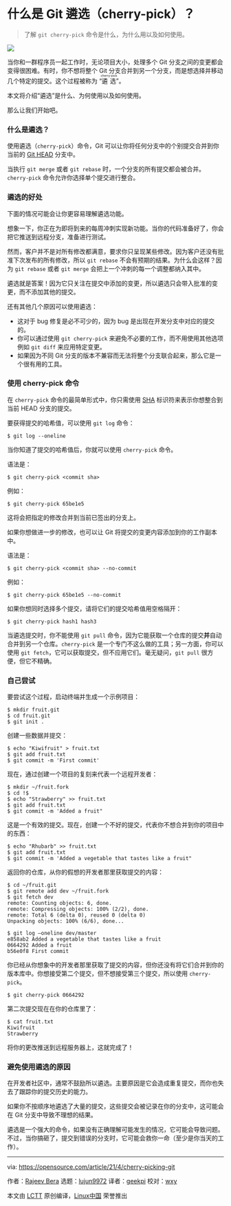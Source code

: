 [#]: subject: (What is Git cherry-picking?)
[#]: via: (https://opensource.com/article/21/4/cherry-picking-git)
[#]: author: (Rajeev Bera https://opensource.com/users/acompiler)
[#]: collector: (lujun9972)
[#]: translator: (geekpi)
[#]: reviewer: (wxy)
[#]: publisher: ( )
[#]: url: ( )

什么是 Git 遴选（cherry-pick）？
======

> 了解 `git cherry-pick` 命令是什么，为什么用以及如何使用。

![](https://img.linux.net.cn/data/attachment/album/202104/14/131735o63v3ow6y2wc281o.jpg)

当你和一群程序员一起工作时，无论项目大小，处理多个 Git 分支之间的变更都会变得很困难。有时，你不想将整个 Git 分支合并到另一个分支，而是想选择并移动几个特定的提交。这个过程被称为 “<ruby>遴选<rt>cherry-pick</rt></ruby>”。

本文将介绍“遴选”是什么、为何使用以及如何使用。

那么让我们开始吧。

### 什么是遴选？

使用遴选（`cherry-pick`）命令，Git 可以让你将任何分支中的个别提交合并到你当前的 [Git HEAD][2] 分支中。

当执行 `git merge` 或者 `git rebase` 时，一个分支的所有提交都会被合并。`cherry-pick` 命令允许你选择单个提交进行整合。

### 遴选的好处

下面的情况可能会让你更容易理解遴选功能。

想象一下，你正在为即将到来的每周冲刺实现新功能。当你的代码准备好了，你会把它推送到远程分支，准备进行测试。

然而，客户并不是对所有修改都满意，要求你只呈现某些修改。因为客户还没有批准下次发布的所有修改，所以 `git rebase` 不会有预期的结果。为什么会这样？因为 `git rebase` 或者 `git merge` 会把上一个冲刺的每一个调整都纳入其中。

遴选就是答案！因为它只关注在提交中添加的变更，所以遴选只会带入批准的变更，而不添加其他的提交。

还有其他几个原因可以使用遴选：

  * 这对于 bug 修复是必不可少的，因为 bug 是出现在开发分支中对应的提交的。
  * 你可以通过使用 `git cherry-pick` 来避免不必要的工作，而不用使用其他选项例如 `git diff` 来应用特定变更。
  * 如果因为不同 Git 分支的版本不兼容而无法将整个分支联合起来，那么它是一个很有用的工具。

### 使用 cherry-pick 命令

在 `cherry-pick` 命令的最简单形式中，你只需使用 [SHA][3] 标识符来表示你想整合到当前 HEAD 分支的提交。

要获得提交的哈希值，可以使用 `git log` 命令：

```
$ git log --oneline
```

当你知道了提交的哈希值后，你就可以使用 `cherry-pick` 命令。

语法是：

```
$ git cherry-pick <commit sha>
```

例如：

```
$ git cherry-pick 65be1e5
```

这将会把指定的修改合并到当前已签出的分支上。

如果你想做进一步的修改，也可以让 Git 将提交的变更内容添加到你的工作副本中。

语法是：

```
$ git cherry-pick <commit sha> --no-commit
```

例如：

```
$ git cherry-pick 65be1e5 --no-commit
```

如果你想同时选择多个提交，请将它们的提交哈希值用空格隔开：

```
$ git cherry-pick hash1 hash3
```

当遴选提交时，你不能使用 `git pull` 命令，因为它能获取一个仓库的提交**并**自动合并到另一个仓库。`cherry-pick` 是一个专门不这么做的工具；另一方面，你可以使用 `git fetch`，它可以获取提交，但不应用它们。毫无疑问，`git pull` 很方便，但它不精确。

### 自己尝试

要尝试这个过程，启动终端并生成一个示例项目：

```
$ mkdir fruit.git
$ cd fruit.git
$ git init .
```

创建一些数据并提交：

```
$ echo "Kiwifruit" > fruit.txt
$ git add fruit.txt
$ git commit -m 'First commit'
```

现在，通过创建一个项目的复刻来代表一个远程开发者：

```
$ mkdir ~/fruit.fork
$ cd !$
$ echo "Strawberry" >> fruit.txt
$ git add fruit.txt
$ git commit -m 'Added a fruit"
```

这是一个有效的提交。现在，创建一个不好的提交，代表你不想合并到你的项目中的东西：

```
$ echo "Rhubarb" >> fruit.txt
$ git add fruit.txt
$ git commit -m 'Added a vegetable that tastes like a fruit"
```

返回你的仓库，从你的假想的开发者那里获取提交的内容：

```
$ cd ~/fruit.git
$ git remote add dev ~/fruit.fork
$ git fetch dev
remote: Counting objects: 6, done.
remote: Compressing objects: 100% (2/2), done.
remote: Total 6 (delta 0), reused 0 (delta 0)
Unpacking objects: 100% (6/6), done...
```

```
$ git log –oneline dev/master
e858ab2 Added a vegetable that tastes like a fruit
0664292 Added a fruit
b56e0f8 First commit
```

你已经从你想象中的开发者那里获取了提交的内容，但你还没有将它们合并到你的版本库中。你想接受第二个提交，但不想接受第三个提交，所以使用 `cherry-pick`。

```
$ git cherry-pick 0664292
```

第二次提交现在在你的仓库里了：

```
$ cat fruit.txt
Kiwifruit
Strawberry
```

将你的更改推送到远程服务器上，这就完成了！

### 避免使用遴选的原因

在开发者社区中，通常不鼓励所以遴选。主要原因是它会造成重复提交，而你也失去了跟踪你的提交历史的能力。

如果你不按顺序地遴选了大量的提交，这些提交会被记录在你的分支中，这可能会在 Git 分支中导致不理想的结果。

遴选是一个强大的命令，如果没有正确理解可能发生的情况，它可能会导致问题。不过，当你搞砸了，提交到错误的分支时，它可能会救你一命（至少是你当天的工作）。

--------------------------------------------------------------------------------

via: https://opensource.com/article/21/4/cherry-picking-git

作者：[Rajeev Bera][a]
选题：[lujun9972][b]
译者：[geekpi](https://github.com/geekpi)
校对：[wxy](https://github.com/wxy)

本文由 [LCTT](https://github.com/LCTT/TranslateProject) 原创编译，[Linux中国](https://linux.cn/) 荣誉推出

[a]: https://opensource.com/users/acompiler
[b]: https://github.com/lujun9972
[1]: https://opensource.com/sites/default/files/styles/image-full-size/public/pictures/cherry-picking-recipe-baking-cooking.jpg?itok=XVwse6hw (Measuring and baking a cherry pie recipe)
[2]: https://acompiler.com/git-head/
[3]: https://en.wikipedia.org/wiki/Secure_Hash_Algorithms
